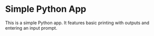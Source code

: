 # Simple Python App

This is a simple Python app. It features basic printing with outputs and entering an input prompt.